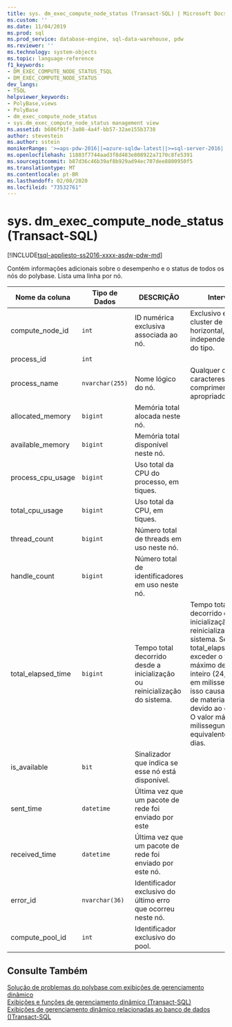 ```yaml
---
title: sys. dm_exec_compute_node_status (Transact-SQL) | Microsoft Docs
ms.custom: ''
ms.date: 11/04/2019
ms.prod: sql
ms.prod_service: database-engine, sql-data-warehouse, pdw
ms.reviewer: ''
ms.technology: system-objects
ms.topic: language-reference
f1_keywords:
- DM_EXEC_COMPUTE_NODE_STATUS_TSQL
- DM_EXEC_COMPUTE_NODE_STATUS
dev_langs:
- TSQL
helpviewer_keywords:
- PolyBase,views
- PolyBase
- dm_exec_compute_node_status
- sys.dm_exec_compute_node_status management view
ms.assetid: b606f91f-3a08-4a4f-bb57-32ae155b3738
author: stevestein
ms.author: sstein
monikerRange: '>=aps-pdw-2016||=azure-sqldw-latest||>=sql-server-2016||=sqlallproducts-allversions||>=sql-server-linux-2017||=azuresqldb-mi-current'
ms.openlocfilehash: 11883f7744aad3f8d483e808922a7170c8fe5391
ms.sourcegitcommit: b87d36c46b39af8b929ad94ec707dee8800950f5
ms.translationtype: MT
ms.contentlocale: pt-BR
ms.lasthandoff: 02/08/2020
ms.locfileid: "73532761"
---
```

# <a name="sysdm_exec_compute_node_status-transact-sql"></a>sys. dm_exec_compute_node_status (Transact-SQL)
[!INCLUDE[tsql-appliesto-ss2016-xxxx-asdw-pdw-md](../../includes/tsql-appliesto-ss2016-xxxx-asdw-pdw-md.md)]

  Contém informações adicionais sobre o desempenho e o status de todos os nós do polybase. Lista uma linha por nó.  
  
|Nome da coluna|Tipo de Dados|DESCRIÇÃO|Intervalo|  
|-----------------|---------------|-----------------|-----------|  
|compute_node_id|`int`|ID numérica exclusiva associada ao nó.|Exclusivo entre o cluster de escala horizontal, independentemente do tipo.|  
|process_id|`int`|||  
|process_name|`nvarchar(255)`|Nome lógico do nó.|Qualquer cadeia de caracteres de comprimento apropriado.|  
|allocated_memory|`bigint`|Memória total alocada neste nó.||  
|available_memory|`bigint`|Memória total disponível neste nó.||  
|process_cpu_usage|`bigint`|Uso total da CPU do processo, em tiques.||  
|total_cpu_usage|`bigint`|Uso total da CPU, em tiques.||  
|thread_count|`bigint`|Número total de threads em uso neste nó.||  
|handle_count|`bigint`|Número total de identificadores em uso neste nó.||  
|total_elapsed_time|`bigint`|Tempo total decorrido desde a inicialização ou reinicialização do sistema.|Tempo total decorrido desde a inicialização ou reinicialização do sistema. Se total_elapsed_time exceder o valor máximo de um inteiro (24,8 dias em milissegundos), isso causará falha de materialização devido ao estouro. O valor máximo em milissegundos é equivalente a 24,8 dias.|  
|is_available|`bit`|Sinalizador que indica se esse nó está disponível.||  
|sent_time|`datetime`|Última vez que um pacote de rede foi enviado por este||  
|received_time|`datetime`|Última vez que um pacote de rede foi enviado por este nó.||  
|error_id|`nvarchar(36)`|Identificador exclusivo do último erro que ocorreu neste nó.||
|compute_pool_id|`int`|Identificador exclusivo do pool.|

## <a name="see-also"></a>Consulte Também  
 [Solução de problemas do polybase com exibições de gerenciamento dinâmico](https://msdn.microsoft.com/library/ce9078b7-a750-4f47-b23e-90b83b783d80)   
 [Exibições e funções de gerenciamento dinâmico &#40;Transact-SQL&#41;](~/relational-databases/system-dynamic-management-views/system-dynamic-management-views.md)   
 [Exibições de gerenciamento dinâmico relacionadas ao banco de dados &#40;&#41;Transact-SQL](../../relational-databases/system-dynamic-management-views/database-related-dynamic-management-views-transact-sql.md)  
  
  

